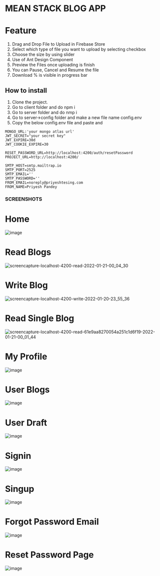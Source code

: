 # MEAN STACK BLOG APP

# Feature

1. Drag and Drop File to Upload in Firebase Store
2. Select which type of file you want to upload by selecting checkbox
3. Choose the size by using slider
4. Use of Ant Design Component
5. Preview the Files once uploading is finish
6. You can Pause, Cancel and Resume the file
7. Download % is visible in progress bar

## How to install

1. Clone the project.
2. Go to client folder and do npm i
3. Go to server folder and do nmp i
4. Go to server->config folder and make a new file name config.env
5. Copy the below config.env file and paste and

```
MONGO_URL:'your mongo atlas url'
JWT_SECRET="your secret key"
JWT_EXPIRE=30d
JWT_COOKIE_EXPIRE=30

RESET_PASSWORD_URL=http://localhost:4200/auth/resetPassword
PROJECT_URL=http://localhost:4200/

SMTP_HOST=smtp.mailtrap.io
SMTP_PORT=2525
SMTP_EMAIL=''
SMTP_PASSWORD=''
FROM_EMAIL=noreply@priyeshtesing.com
FROM_NAME=Priyesh Pandey

```

### SCREENSHOTS

# Home

![image](https://user-images.githubusercontent.com/65906348/150398062-0be13052-8cd2-4de4-941d-32e628a768a0.png)

# Read Blogs

![screencapture-localhost-4200-read-2022-01-21-00_04_30](https://user-images.githubusercontent.com/65906348/150400713-208dbe13-f78b-4376-934d-a479b704d300.png)

# Write Blog

![screencapture-localhost-4200-write-2022-01-20-23_55_36](https://user-images.githubusercontent.com/65906348/150399069-cb7ffda7-fd02-4690-bb86-76cb6bd5f590.png)

# Read Single Blog

![screencapture-localhost-4200-read-61e9aa8270054a251c1d6f19-2022-01-21-00_01_44](https://user-images.githubusercontent.com/65906348/150400180-a84ea39f-b17f-4299-a99a-1fea2cd6cde1.png)

# My Profile

![image](https://user-images.githubusercontent.com/65906348/150400821-453984b4-43a6-4ddb-8b7c-52544679c75e.png)

# User Blogs

![image](https://user-images.githubusercontent.com/65906348/150400881-1732596e-effa-4f99-be6b-ae3c01df9bef.png)

# User Draft

![image](https://user-images.githubusercontent.com/65906348/150401282-7a3fd58c-1f72-40f7-87e5-14234315e4af.png)

# Signin

![image](https://user-images.githubusercontent.com/65906348/150398381-f306c575-8c75-411f-b1e4-9505dc20b8cd.png)

# Singup

![image](https://user-images.githubusercontent.com/65906348/150398457-126ef41f-0177-4a54-a094-495669292307.png)

# Forgot Password Email

![image](https://user-images.githubusercontent.com/65906348/150398602-d2eb2a8b-6698-42e5-a379-b8be506ab0d6.png)

# Reset Password Page

![image](https://user-images.githubusercontent.com/65906348/150398669-b0d2501b-9448-4fb9-a961-ea155acc4bd8.png)
